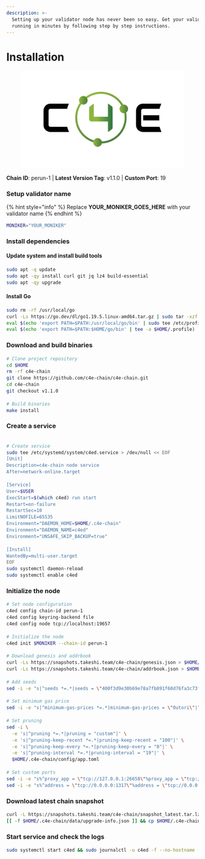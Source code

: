 ```yaml
---
description: >-
  Setting up your validator node has never been so easy. Get your validator
  running in minutes by following step by step instructions.
---
```


# Installation

<figure><img src="https://github.com/takeshi-val/Logo/raw/main/logo_C4E.png" alt=""><figcaption></figcaption></figure>

**Chain ID**: perun-1 | **Latest Version Tag**: v1.1.0 | **Custom Port**: 19

### Setup validator name

{% hint style="info" %}
Replace **YOUR\_MONIKER\_GOES\_HERE** with your validator name
{% endhint %}

```bash
MONIKER="YOUR_MONIKER"
```

### Install dependencies

#### Update system and install build tools

```bash
sudo apt -q update
sudo apt -qy install curl git jq lz4 build-essential
sudo apt -qy upgrade
```

#### Install Go

```bash
sudo rm -rf /usr/local/go
curl -Ls https://go.dev/dl/go1.19.5.linux-amd64.tar.gz | sudo tar -xzf - -C /usr/local
eval $(echo 'export PATH=$PATH:/usr/local/go/bin' | sudo tee /etc/profile.d/golang.sh)
eval $(echo 'export PATH=$PATH:$HOME/go/bin' | tee -a $HOME/.profile)
```

### Download and build binaries

```bash
# Clone project repository
cd $HOME
rm -rf c4e-chain
git clone https://github.com/c4e-chain/c4e-chain.git
cd c4e-chain
git checkout v1.1.0

# Build binaries
make install

```

### Create a service

```bash

# Create service
sudo tee /etc/systemd/system/c4ed.service > /dev/null << EOF
[Unit]
Description=c4e-chain node service
After=network-online.target

[Service]
User=$USER
ExecStart=$(which c4ed) run start
Restart=on-failure
RestartSec=10
LimitNOFILE=65535
Environment="DAEMON_HOME=$HOME/.c4e-chain"
Environment="DAEMON_NAME=c4ed"
Environment="UNSAFE_SKIP_BACKUP=true"

[Install]
WantedBy=multi-user.target
EOF
sudo systemctl daemon-reload
sudo systemctl enable c4ed
```

### Initialize the node

```bash
# Set node configuration
c4ed config chain-id perun-1
c4ed config keyring-backend file
c4ed config node tcp://localhost:19657

# Initialize the node
c4ed init $MONIKER --chain-id perun-1

# Download genesis and addrbook
curl -Ls https://snapshots.takeshi.team/c4e-chain/genesis.json > $HOME/.c4e-chain/config/genesis.json
curl -Ls https://snapshots.takeshi.team/c4e-chain/addrbook.json > $HOME/.c4e-chain/config/addrbook.json

# Add seeds
sed -i -e "s|^seeds *=.*|seeds = \"400f3d9e30b69e78a7fb891f60d76fa3c73f0ecc@rpc-c4e.takeshi.team:19659\"|" $HOME/.c4e-chain/config/config.toml

# Set minimum gas price
sed -i -e "s|^minimum-gas-prices *=.*|minimum-gas-prices = \"0utori\"|" $HOME/.c4e-chain/config/app.toml

# Set pruning
sed -i \
  -e 's|^pruning *=.*|pruning = "custom"|' \
  -e 's|^pruning-keep-recent *=.*|pruning-keep-recent = "100"|' \
  -e 's|^pruning-keep-every *=.*|pruning-keep-every = "0"|' \
  -e 's|^pruning-interval *=.*|pruning-interval = "19"|' \
  $HOME/.c4e-chain/config/app.toml

# Set custom ports
sed -i -e "s%^proxy_app = \"tcp://127.0.0.1:26658\"%proxy_app = \"tcp://127.0.0.1:19658\"%; s%^laddr = \"tcp://127.0.0.1:26657\"%laddr = \"tcp://127.0.0.1:19657\"%; s%^pprof_laddr = \"localhost:6060\"%pprof_laddr = \"localhost:19060\"%; s%^laddr = \"tcp://0.0.0.0:26656\"%laddr = \"tcp://0.0.0.0:19656\"%; s%^prometheus_listen_addr = \":26660\"%prometheus_listen_addr = \":19660\"%" $HOME/.c4e-chain/config/config.toml
sed -i -e "s%^address = \"tcp://0.0.0.0:1317\"%address = \"tcp://0.0.0.0:19317\"%; s%^address = \":8080\"%address = \":19080\"%; s%^address = \"0.0.0.0:9090\"%address = \"0.0.0.0:19090\"%; s%^address = \"0.0.0.0:9091\"%address = \"0.0.0.0:19091\"%; s%^address = \"0.0.0.0:8545\"%address = \"0.0.0.0:19545\"%; s%^ws-address = \"0.0.0.0:8546\"%ws-address = \"0.0.0.0:19546\"%" $HOME/.c4e-chain/config/app.toml
```

### Download latest chain snapshot

```bash
curl -L https://snapshots.takeshi.team/c4e-chain/snapshot_latest.tar.lz4 | tar -Ilz4 -xf - -C $HOME/.c4e-chain
[[ -f $HOME/.c4e-chain/data/upgrade-info.json ]] && cp $HOME/.c4e-chain/data/upgrade-info.json $HOME/.c4e-chain/cosmovisor/genesis/upgrade-info.json
```

### Start service and check the logs

```bash
sudo systemctl start c4ed && sudo journalctl -u c4ed -f --no-hostname -o cat
```
